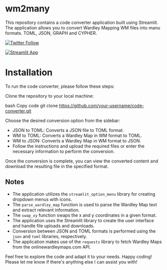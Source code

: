 # wm2many
This repository contains a code converter application built using Streamlit. The application allows you to convert Wardley Mapping WM files into manu formats. TOML, JSON, GRAPH and CYPHER.

[![Twitter Follow](https://img.shields.io/twitter/follow/mcraddock?style=social)](https://twitter.com/mcraddock)

[![Streamlit App](https://static.streamlit.io/badges/streamlit_badge_black_white.svg)](https://wm2json.streamlit.app/)

# Installation
To run the code converter, please follow these steps:

Clone the repository to your local machine:

bash
Copy code
git clone https://github.com/your-username/code-converter.git

Choose the desired conversion option from the sidebar:

- JSON to TOML: Converts a JSON file to TOML format.
- WM to TOML: Converts a Wardley Map in WM format to TOML.
- WM to JSON: Converts a Wardley Map in WM format to JSON.
- Follow the instructions and upload the required files or enter the necessary information to perform the conversion.

Once the conversion is complete, you can view the converted content and download the resulting file in the specified format.

## Notes

- The application utilizes the `streamlit_option_menu` library for creating dropdown menus with icons.
- The `parse_wardley_map` function is used to parse the Wardley Map text and extract relevant information.
- The `swap_xy` function swaps the x and y coordinates in a given format.
- The application uses the Streamlit library to create the user interface and handle file uploads and downloads.
- Conversion between JSON and TOML formats is performed using the `json` and `toml` libraries, respectively.
- The application makes use of the `requests` library to fetch Wardley Maps from the onlinewardleymaps.com API.

Feel free to explore the code and adapt it to your needs. Happy coding!
Please let me know if there's anything else I can assist you with!
